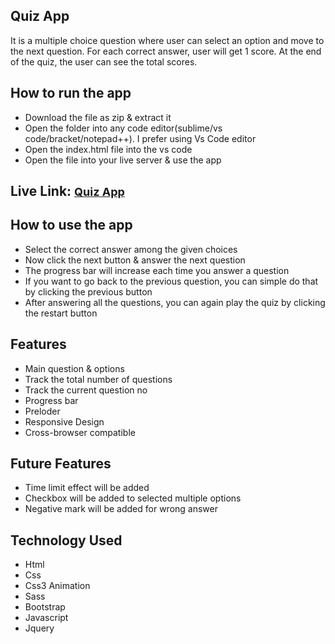 <h2>Quiz App</h2>
<p>It is a multiple choice question where user can select an option and move to the next question. For each correct
    answer, user will get 1 score. At the end of the quiz, the user can see the total scores.</p>
<h2>How to run the app</h2>
<ul>
    <li>Download the file as zip & extract it</li>
    <li>Open the folder into any code editor(sublime/vs code/bracket/notepad++). I prefer using Vs Code editor</li>
    <li>Open the index.html file into the vs code</li>
    <li>Open the file into your live server & use the app</li>
</ul>
<h2>Live Link: <a href="https://subrinalisa.github.io/Quiz/" style="font-size: 18px;">Quiz App</a></h2>
<h2>How to use the app</h2>
<ul>
    <li>Select the correct answer among the given choices</li>
    <li>Now click the next button & answer the next question</li>
    <li>The progress bar will increase each time you answer a question</li>
    <li>If you want to go back to the previous question, you can simple do that by clicking the previous button</li>
    <li>After answering all the questions, you can again play the quiz by clicking the restart button</li>
</ul>
<h2>Features</h2>
<ul>
    <li>Main question & options</li>
    <li>Track the total number of questions</li>
    <li>Track the current question no</li>
    <li>Progress bar</li>
    <li>Preloder</li>
    <li>Responsive Design</li>
    <li>Cross-browser compatible</li>
</ul>
<h2>Future Features</h2>
<ul>
    <li>Time limit effect will be added</li>
    <li>Checkbox will be added to selected multiple options</li>
    <li>Negative mark will be added for wrong answer</li>
</ul>
<h2>Technology Used</h2>
<ul>
    <li>Html</li>
    <li>Css</li>
    <li>Css3 Animation</li>
    <li>Sass</li>
    <li>Bootstrap</li>
    <li>Javascript</li>
    <li>Jquery</li>
</ul>
